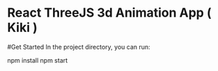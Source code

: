 # React ThreeJS 3d Animation App ( Kiki )


#Get Started
In the project directory, you can run:

  npm install 
  npm start
